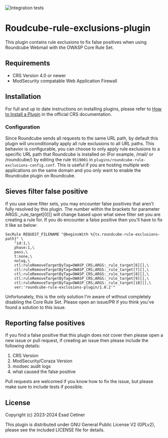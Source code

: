 ![Integration tests](https://github.com/EsadCetiner/roundcube-rule-exclusions-plugin/actions/workflows/integration.yml/badge.svg)

# Roudcube-rule-exclusions-plugin
This plugin contains rule exclusions to fix false positives when using Roundcube Webmail with the OWASP Core Rule Set.

## Requirements
- CRS Version 4.0 or newer
- ModSecurity compatable Web Application Firewall

## Installation

For full and up to date instructions on installing plugins, please refer to [How to Install a Plugin](https://coreruleset.org/docs/concepts/plugins/#how-to-install-a-plugin) in the official CRS documentation.

### Configuration

Since Roundcube sends all requests to the same URL path, by default this plugin will unconditionally apply all rule exclusions to all URL paths. This behavior is configurable, you can choose to only apply rule exclusions to a specific URL path that Roundcube is installed on (For example, /mail/ or /roundcube/) by editing the rule ``9519001`` in ``plugins/roundcube-rule-exclusions-config.conf``. This is useful if you are hosting multiple web applications on the same domain and you only want to enable the Roundcube plugin on Roundcube.

## Sieves filter false positive

If you use sieve filter sets, you may encounter false positives that aren't fully resolved by this plugin. The number within the brackets for parameter ARGS:_rule_target[0][] will change based upon what sieve filter set you are creating a rule for. If you do encounter a false positive then you'll have to fix it like so below:

```
SecRule REQUEST_FILENAME "@beginsWith %{tx.roundcube-rule-exclusions-path}" \
    "id:1,\
    phase:1,\
    pass,\
    t:none,\
    nolog,\
    ctl:ruleRemoveTargetByTag=OWASP_CRS;ARGS:_rule_target[6][],\
    ctl:ruleRemoveTargetByTag=OWASP_CRS;ARGS:_rule_target[7][],\
    ctl:ruleRemoveTargetByTag=OWASP_CRS;ARGS:_rule_target[8][],\
    ctl:ruleRemoveTargetByTag=OWASP_CRS;ARGS:_rule_target[9][],\
    ctl:ruleRemoveTargetByTag=OWASP_CRS;ARGS:_rule_target[10][],\
    ver:'roundcube-rule-exclusions-plugin/1.0.2'"
```

Unfortunately, this is the only solution I'm aware of without completely disabling the Core Rule Set. Please open an issue/PR if you think you've found a solution to this issue.

## Reporting false positives
If you find a false positive that this plugin does not cover then please open a new issue or pull request, if creating an issue then please include the following details:

1. CRS Version
2. ModSecurity/Coraza Version
3. modsec audit logs
4. what caused the false positive

Pull requests are welcomed if you know how to fix the issue, but please make sure to include tests if possible.

## License

Copyright (c) 2023-2024 Esad Cetiner

This plugin is distributed under GNU General Public License V2 (GPLv2), please see the included LICENSE file for details.
